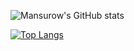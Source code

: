 ![Mansurow's GitHub stats](https://github-readme-stats.vercel.app/api?username=freng35&theme=dark&show_icons=true&count_private=true)

[![Top Langs](https://github-readme-stats.vercel.app/api/top-langs/?username=freng35&langs_count=8)](https://github.com/anuraghazra/github-readme-stats)
<!--
**Mansurow/Mansurow** is a ✨ _special_ ✨ repository because its `README.md` (this file) appears on your GitHub profile.

Here are some ideas to get you started:

- 🔭 I’m currently working on ...
- 🌱 I’m currently learning ...
- 👯 I’m looking to collaborate on ...
- 🤔 I’m looking for help with ...
- 💬 Ask me about ...
- 📫 How to reach me: ...
- 😄 Pronouns: ...
- ⚡ Fun fact: ...
-->
